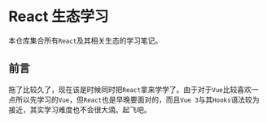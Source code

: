 # React 生态学习

本仓库集合所有`React`及其相关生态的学习笔记。

## 前言

拖了比较久了，现在该是时候同时把`React`拿来学学了。由于对于`Vue`比较喜欢一点所以先学习的`Vue`，但`React`也是早晚要面对的，而且`Vue 3`与其`Hooks`语法较为接近，其实学习难度也不会很大滴。起飞吧。
